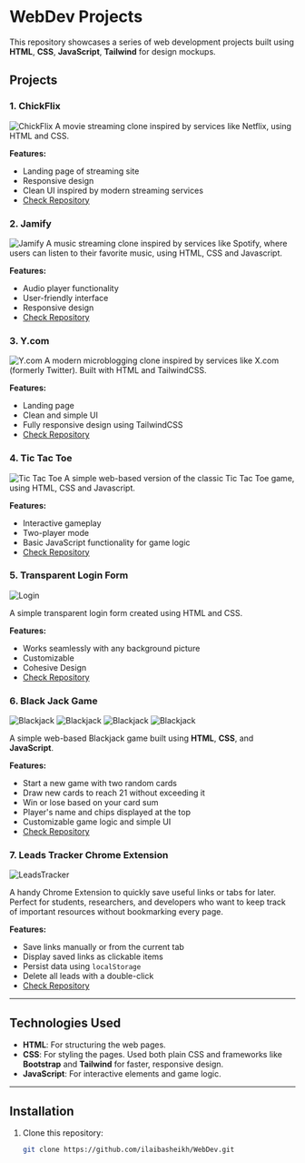 # WebDev Projects

This repository showcases a series of web development projects built using **HTML**, **CSS**, **JavaScript**, **Tailwind**  for design mockups.

## Projects

### 1. **ChickFlix** 
![ChickFlix](ChickFlix/final%20product/image.png)
A movie streaming clone inspired by services like Netflix, using HTML and CSS.

**Features:**
- Landing page of streaming site
- Responsive design 
- Clean UI inspired by modern streaming services
- [Check Repository](https://github.com/ilaibasheikh/ChickFlix)

### 2. **Jamify**
![Jamify](Jamify/final%20product/jamify.png)
A music streaming clone inspired by services like Spotify, where users can listen to their favorite music, using HTML, CSS and Javascript.

**Features:**
- Audio player functionality
- User-friendly interface 
- Responsive design
- [Check Repository](https://github.com/ilaibasheikh/Jamify)

### 3. **Y.com**
![Y.com](Y.com/finalproduct/screenshot.png)
A modern microblogging clone inspired by services like X.com (formerly Twitter). Built with HTML and TailwindCSS.

**Features:**
- Landing page
- Clean and simple UI
- Fully responsive design using TailwindCSS
- [Check Repository](https://github.com/ilaibasheikh/Y.com)


### 4. **Tic Tac Toe**
![Tic Tac Toe](TicTacToe/finalproduct/screenshot.png)
A simple web-based version of the classic Tic Tac Toe game, using HTML, CSS and Javascript.

**Features:**
- Interactive gameplay
- Two-player mode
- Basic JavaScript functionality for game logic
- [Check Repository](https://github.com/ilaibasheikh/TicTacToe)

### 5. **Transparent Login Form**
![Login](/TransparentLoginForm//finalproduct.png)

A simple transparent login form created using HTML and CSS. 

**Features:**
- Works seamlessly with any background picture
- Customizable
- Cohesive Design
- [Check Repository](https://github.com/ilaibasheikh/TransparentLoginForm)

### 6. **Black Jack Game**
![Blackjack](Black%20Jack%20Game/1.png)
![Blackjack](Black%20Jack%20Game/2.png)
![Blackjack](Black%20Jack%20Game/3.png)
![Blackjack](Black%20Jack%20Game/4.png)

A simple web-based Blackjack game built using **HTML**, **CSS**, and **JavaScript**.

**Features:**
- Start a new game with two random cards
- Draw new cards to reach 21 without exceeding it
- Win or lose based on your card sum
- Player's name and chips displayed at the top
- Customizable game logic and simple UI
- [Check Repository](https://github.com/ilaibasheikh/WebDev/tree/main/javascript/Black%20Jack%20Game)

### 7. **Leads Tracker Chrome Extension**
![LeadsTracker](/Chrome_Extension/chrome1.png)


A handy Chrome Extension to quickly save useful links or tabs for later. Perfect for students, researchers, and developers who want to keep track of important resources without bookmarking every page.

**Features:**
- Save links manually or from the current tab  
- Display saved links as clickable items  
- Persist data using `localStorage`  
- Delete all leads with a double-click  
- [Check Repository](https://github.com/ilaibasheikh/WebDev/tree/main/Chrome_Extension)

---

## Technologies Used

- **HTML**: For structuring the web pages.
- **CSS**: For styling the pages. Used both plain CSS and frameworks like **Bootstrap** and **Tailwind** for faster, responsive design.
- **JavaScript**: For interactive elements and game logic.

---

## Installation

1. Clone this repository:
   ```bash
   git clone https://github.com/ilaibasheikh/WebDev.git
